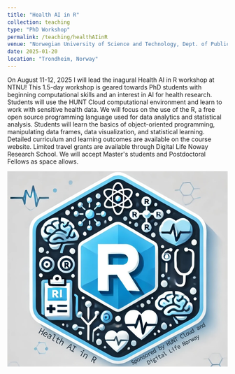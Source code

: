 ```yaml
---
title: "Health AI in R"
collection: teaching
type: "PhD Workshop"
permalink: /teaching/healthAIinR
venue: "Norwegian University of Science and Technology, Dept. of Public Health and Nursing "
date: 2025-01-20
location: "Trondheim, Norway" 
---
```

On August 11-12, 2025 I will lead the inagural Health AI in R workshop at NTNU! This 1.5-day workshop is geared towards PhD students with beginning computational skills and an interest in AI for health research. Students will use the HUNT Cloud computational environment and learn to work with sensitive health data. We will focus on the use of the R, a free open source programming language used for data analytics and statistical analysis. Students will learn the basics of object-oriented programming, manipulating data frames, data visualization, and statistical learning. Detailed curriculum and learning outcomes are available on the course website. Limited travel grants are available through Digital Life Noway Research School. We will accept Master's students and Postdoctoral Fellows as space allows.


![Course logo](https://github.com/bnwolford/bnwolford.github.io/blob/master/images/healthAI_course_logo_v3.jpg)
